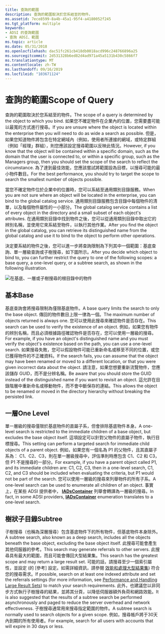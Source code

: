 ```yaml
---
title: 查詢的範圍
description: 查詢的範圍取決於您系結至的物件。
ms.assetid: 7ece8599-8a4b-45a1-95f4-a4180052f245
ms.tgt_platform: multiple
keywords:
- ADSI 的查詢範圍
- 查詢 ADSI、範圍
ms.topic: article
ms.date: 05/31/2018
ms.openlocfilehash: dac51fc261cb418db0018acd996c248766896a25
ms.sourcegitcommit: 2d531328b6ed82d4ad971a45a5131b430c5866f7
ms.translationtype: MT
ms.contentlocale: zh-TW
ms.lasthandoff: 09/16/2019
ms.locfileid: "103671124"
---
```

# <a name="scope-of-query"></a><span data-ttu-id="e1a98-105">查詢的範圍</span><span class="sxs-lookup"><span data-stu-id="e1a98-105">Scope of Query</span></span>

<span data-ttu-id="e1a98-106">查詢的範圍取決於您系結至的物件。</span><span class="sxs-lookup"><span data-stu-id="e1a98-106">The scope of a query is determined by the object to which you bind.</span></span> <span data-ttu-id="e1a98-107">如果您不確定物件在企業內的位置，您需要盡可能以最寬的方式進行搜尋。</span><span class="sxs-lookup"><span data-stu-id="e1a98-107">If you are unsure where the object is located within the enterprise then you will need to do as wide a search as possible.</span></span> <span data-ttu-id="e1a98-108">但是，如果您知道物件將包含在特定網域內（例如，使用者所連接的網域，或特定群組（例如「經理」群組），則您應該設定搜尋範圍以反映此情況。</span><span class="sxs-lookup"><span data-stu-id="e1a98-108">However, if you know that the object will be contained within a specific domain, such as the domain that the user is connected to, or within a specific group, such as the Managers group, then you should set the scope of the search to reflect the circumstance.</span></span> <span data-ttu-id="e1a98-109">為了達到最佳效能，您應該嘗試將範圍設為目標，以搜尋可能的最小物件數目。</span><span class="sxs-lookup"><span data-stu-id="e1a98-109">For the best performance, you should try to target the scope to search the smallest number of objects possible.</span></span>

<span data-ttu-id="e1a98-110">當您不確定物件位於企業中的位置時，您可以系結至通用類別目錄服務。</span><span class="sxs-lookup"><span data-stu-id="e1a98-110">When you are not sure where an object will be located in the enterprise, you can bind to the global catalog service.</span></span> <span data-ttu-id="e1a98-111">通用類別目錄服務包含目錄中每個物件的清單，以及每個物件屬性的一小部分。</span><span class="sxs-lookup"><span data-stu-id="e1a98-111">The global catalog service contains a list of every object in the directory and a small subset of each object's attributes.</span></span> <span data-ttu-id="e1a98-112">在通用類別目錄中找到物件之後，您可以從通用類別目錄中取出它的辨別名稱，並使用它來系結至物件，以執行其他作業。</span><span class="sxs-lookup"><span data-stu-id="e1a98-112">After you find the object in the global catalog, you can retrieve its distinguished name from the global catalog and use it to bind to the object to perform other operations.</span></span>

<span data-ttu-id="e1a98-113">決定要系結的物件之後，您可以進一步將查詢限制為下列其中一個範圍：基底查詢、單一層級查詢或子樹搜尋，如下圖所示。</span><span class="sxs-lookup"><span data-stu-id="e1a98-113">After you decide which object to bind to, you can further restrict the query to one of the following scopes: a base query, a one-level query, or a subtree search, as shown in the following illustration.</span></span>

![在基底、一層或子樹搜尋的根目錄中的物件](images/netds6.png)

## <a name="base"></a><span data-ttu-id="e1a98-115">基本</span><span class="sxs-lookup"><span data-stu-id="e1a98-115">Base</span></span>

<span data-ttu-id="e1a98-116">基底查詢會將搜尋限制為僅限基底物件。</span><span class="sxs-lookup"><span data-stu-id="e1a98-116">A base query limits the search to only the base object.</span></span> <span data-ttu-id="e1a98-117">傳回的物件數目上限一律為一個。</span><span class="sxs-lookup"><span data-stu-id="e1a98-117">The maximum number of objects returned is always one.</span></span> <span data-ttu-id="e1a98-118">您可以使用此搜尋來確認物件是否存在。</span><span class="sxs-lookup"><span data-stu-id="e1a98-118">This search can be used to verify the existence of an object.</span></span> <span data-ttu-id="e1a98-119">例如，如果您有物件的辨別名稱，而且必須根據路徑確認物件是否存在，您可以使用一層級的搜尋。</span><span class="sxs-lookup"><span data-stu-id="e1a98-119">For example, if you have an object's distinguished name and you must verify the object's existence based on the path, you can use a one-level search.</span></span> <span data-ttu-id="e1a98-120">如果搜尋失敗，您可以假設物件可能已重新命名或移至不同的位置，或您已獲得物件的不正確資料。</span><span class="sxs-lookup"><span data-stu-id="e1a98-120">If the search fails, you can assume that the object may have been renamed or moved to a different location, or that you were given incorrect data about the object.</span></span> <span data-ttu-id="e1a98-121">請注意，如果您想要重新流覽物件，您應該儲存 GUID，而不是分辨名稱。</span><span class="sxs-lookup"><span data-stu-id="e1a98-121">Be aware that you should store the GUID instead of the distinguished name if you want to revisit an object.</span></span> <span data-ttu-id="e1a98-122">這允許在目錄階層中重新命名或移動物件，而不會中斷保存的連結。</span><span class="sxs-lookup"><span data-stu-id="e1a98-122">This allows the object to be renamed or moved in the directory hierarchy without breaking the persisted link.</span></span>

## <a name="one-level"></a><span data-ttu-id="e1a98-123">一層</span><span class="sxs-lookup"><span data-stu-id="e1a98-123">One Level</span></span>

<span data-ttu-id="e1a98-124">單一層級的搜尋僅限於基底物件的直屬子系，但會排除基底物件本身。</span><span class="sxs-lookup"><span data-stu-id="e1a98-124">A one-level search is restricted to the immediate children of a base object, but excludes the base object itself.</span></span> <span data-ttu-id="e1a98-125">這項設定可以針對父物件的直屬子物件，執行目標搜尋。</span><span class="sxs-lookup"><span data-stu-id="e1a98-125">This setting can perform a targeted search for immediate child objects of a parent object.</span></span> <span data-ttu-id="e1a98-126">例如，如果您有一個名為 P1 的父物件，且其直屬子系為： C1、C2、C3，則在單一層級搜尋中，評估準則時應包含 C1、C2 和 C3，但 P1 不是搜尋的一部分。</span><span class="sxs-lookup"><span data-stu-id="e1a98-126">For example, if you have a parent object called P1, and its immediate children are: C1, C2, C3, then in a one-level search, C1, C2, and C3 should be included when evaluating the criteria, but P1 would not be part of the search.</span></span> <span data-ttu-id="e1a98-127">您可以使用一層級的搜尋來列舉物件的所有子系。</span><span class="sxs-lookup"><span data-stu-id="e1a98-127">A one-level search can be used to enumerate all children of an object.</span></span> <span data-ttu-id="e1a98-128">事實上，在某些 ADSI 提供者中， [**IADsContainer**](/windows/desktop/api/Iads/nn-iads-iadscontainer) 列舉會轉譯為一層級的搜尋。</span><span class="sxs-lookup"><span data-stu-id="e1a98-128">In fact, in some ADSI providers, [**IADsContainer**](/windows/desktop/api/Iads/nn-iads-iadscontainer) enumeration translates to a one-level search.</span></span>

## <a name="subtree"></a><span data-ttu-id="e1a98-129">樹狀子目錄</span><span class="sxs-lookup"><span data-stu-id="e1a98-129">Subtree</span></span>

<span data-ttu-id="e1a98-130">子樹搜尋（也稱為深層搜尋）包含基底物件下的所有物件，但基底物件本身除外。</span><span class="sxs-lookup"><span data-stu-id="e1a98-130">A subtree search, also known as a deep search, includes all the objects beneath the base object, excluding the base object itself.</span></span> <span data-ttu-id="e1a98-131">此搜尋可能會產生其他伺服器的參考。</span><span class="sxs-lookup"><span data-stu-id="e1a98-131">This search may generate referrals to other servers.</span></span> <span data-ttu-id="e1a98-132">此搜尋具有最大的範圍，而且可能會傳回大型結果集。</span><span class="sxs-lookup"><span data-stu-id="e1a98-132">This search has the greatest scope and may return a large result set.</span></span> <span data-ttu-id="e1a98-133">可能的話，請搜尋至少一個索引屬性，並設定 (的 [參考] 設定。如需詳細資訊，請參閱 [效能和處理大型結果集](performance-and-handling-large-result-sets.md)) 符合您的搜尋需求。</span><span class="sxs-lookup"><span data-stu-id="e1a98-133">If possible, search on at least one indexed attribute and set the referrals settings (for more information, see [Performance and Handling Large Result Sets](performance-and-handling-large-result-sets.md)) to match your search requirements.</span></span> <span data-ttu-id="e1a98-134">此外，也建議您以非同步方式執行子樹搜尋的結果，並將其分頁，以降低伺服器額外負荷和網路效能。</span><span class="sxs-lookup"><span data-stu-id="e1a98-134">It is also suggested that the results of a subtree search be performed asynchronously and paged to reduce the server overhead and network effectiveness.</span></span> <span data-ttu-id="e1a98-135">子樹搜尋通常用來搜尋指定範圍的物件。</span><span class="sxs-lookup"><span data-stu-id="e1a98-135">A subtree search is normally used to search objects for a given scope.</span></span> <span data-ttu-id="e1a98-136">例如，搜尋帳戶將于30天內到期的所有使用者。</span><span class="sxs-lookup"><span data-stu-id="e1a98-136">For example, search for all users with accounts that will expire in 30 days or less.</span></span>

 

 




